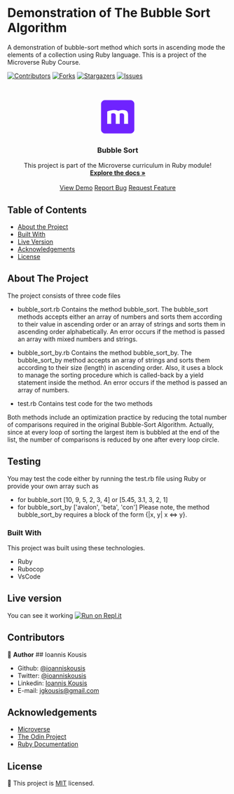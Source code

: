 # Demonstration of The Bubble Sort Algorithm 
A demonstration of bubble-sort method which sorts in ascending mode the elements of a collection using Ruby language.
This is a project of the Microverse Ruby Course.

<!--
*** Thanks for checking out this README Template. If you have a suggestion that would
*** make this better, please fork the repo and create a pull request or simply open
*** an issue with the tag "enhancement".
*** Thanks again! Now go create something AMAZING! :D
-->

<!-- PROJECT SHIELDS -->
<!--
*** I'm using markdown "reference style" links for readability.
*** Reference links are enclosed in brackets [ ] instead of parentheses ( ).
*** See the bottom of this document for the declaration of the reference variables
*** for contributors-url, forks-url, etc. This is an optional, concise syntax you may use.
*** https://www.markdownguide.org/basic-syntax/#reference-style-links
-->
[![Contributors][contributors-shield]][contributors-url]
[![Forks][forks-shield]][forks-url]
[![Stargazers][stars-shield]][stars-url]
[![Issues][issues-shield]][issues-url]

<!-- PROJECT LOGO -->
<br />
<p align="center">
  <a href="https://github.com/ioanniskousis/bubble_sort">
    <img src="images/microverse.png" alt="Microverse Logo" width="80" height="80">
  </a>
  
  <h3 align="center">Bubble Sort</h3>
  
  <p align="center">
    This project is part of the Microverse curriculum in Ruby module!
    <br />
    <a href="https://github.com/ioanniskousis/bubble_sort"><strong>Explore the docs »</strong></a>
    <br />
    <br />
    <a href="https://repl.it/@ioanniskousis/bubblesort">View Demo</a>
    <a href="https://github.com/ioanniskousis/bubble_sort/issues">Report Bug</a>
    <a href="https://github.com/ioanniskousis/bubble_sort/issues">Request Feature</a>
  </p>
</p>

<!-- TABLE OF CONTENTS -->
## Table of Contents

- [About the Project](#about-the-project)
- [Built With](#built-with)
- [Live Version](#live-version)
- [Acknowledgements](#acknowledgements)
- [License](#license)

<!-- ABOUT THE PROJECT -->
## About The Project

The project consists of three code files
- bubble_sort.rb
  Contains the method bubble_sort.
  The bubble_sort methods accepts either an array of numbers and sorts them according to their value in ascending order or an array of strings and sorts them in ascending order alphabetically.
  An error occurs if the method is passed an array with mixed numbers and strings.

- bubble_sort_by.rb
  Contains the method bubble_sort_by.
  The bubble_sort_by method accepts an array of strings and sorts them according to their size (length) in ascending order.
  Also, it uses a block to manage the sorting procedure which is called-back by a yield statement inside the method.
  An error occurs if the method is passed an array of numbers.

- test.rb
  Contains test code for the two methods

Both methods include an optimization practice by reducing the total number of comparisons required in the original Bubble-Sort Algorithm. Actually, since at every loop of sorting the largest item is bubbled at the end of the list, the number of comparisons is reduced by one after every loop circle.

<!-- ABOUT THE PROJECT -->
## Testing

You may test the code either by running the test.rb file using Ruby or provide your own array such as
- for bubble_sort
  [10, 9, 5, 2, 3, 4] or
  [5.45, 3.1, 3, 2, 1]
- for bubble_sort_by
  ['avalon', 'beta', 'con']
  Please note, the method bubble_sort_by requires a block of the form {|x, y| x <=> y}.
  
### Built With
This project was built using these technologies.
- Ruby
- Rubocop
- VsCode

<!-- LIVE VERSION -->
## Live version

You can see it working [![Run on Repl.it](https://repl.it/badge/github/ioanniskousis/bubble_sort)](https://repl.it/@ioanniskousis/bubblesort)

<!-- CONTACT -->
## Contributors

:bust_in_silhouette: **Author**
​## Ioannis Kousis

- Github: [@ioanniskousis](https://github.com/ioanniskousis)
- Twitter: [@ioanniskousis](https://twitter.com/ioanniskousis)
- Linkedin: [Ioannis Kousis](https://www.linkedin.com/in/ioannis-kousis-9a5051b4/)
- E-mail: jgkousis@gmail.com


<!-- ACKNOWLEDGEMENTS -->
## Acknowledgements
- [Microverse](https://www.microverse.org/)
- [The Odin Project](https://www.theodinproject.com/)
- [Ruby Documentation](https://www.ruby-lang.org/en/documentation/)

<!-- MARKDOWN LINKS & IMAGES -->
<!-- https://www.markdownguide.org/basic-syntax/#reference-style-links -->
[contributors-shield]: https://img.shields.io/github/contributors/ioanniskousis/bubble_sort.svg?style=flat-square
[contributors-url]: https://github.com/ioanniskousis/bubble_sort/graphs/contributors
[forks-shield]: https://img.shields.io/github/forks/ioanniskousis/bubble_sort.svg?style=flat-square
[forks-url]: https://github.com/ioanniskousis/bubble_sort/network/members
[stars-shield]: https://img.shields.io/github/stars/ioanniskousis/bubble_sort.svg?style=flat-square
[stars-url]: https://github.com/ioanniskousis/bubble_sort/stargazers
[issues-shield]: https://img.shields.io/github/issues/ioanniskousis/bubble_sort.svg?style=flat-square
[issues-url]: https://github.com/ioanniskousis/bubble_sort/issues
[product-screenshot]: images/bubble_sort.jpg


<!-- LICENSE -->
## License
📝
This project is [MIT](https://opensource.org/licenses/MIT) licensed.

